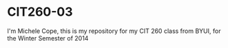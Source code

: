 CIT260-03
=========

I'm Michele Cope, this is my repository for my CIT 260 class from BYUI, for the Winter Semester of 2014
